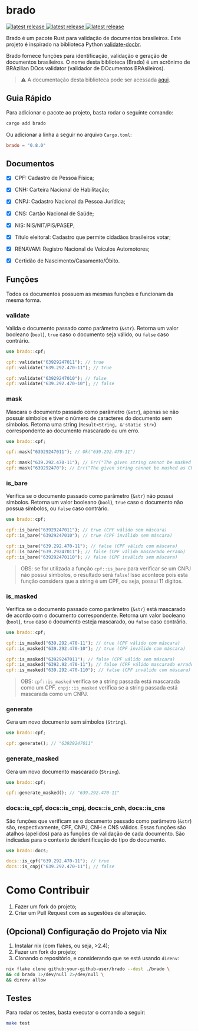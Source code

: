 # brado
<a href="https://crates.io/crates/brado">
  <img src="https://img.shields.io/crates/v/brado.svg" alt="latest release" />
</a>
<a href="https://crates.io/crates/brado">
  <img src="https://img.shields.io/crates/d/brado" alt="latest release" />
</a>
</a>
<a href="https://github.com/brenomfviana/brado/issues">
  <img src="https://img.shields.io/github/issues/brenomfviana/brado" alt="latest release" />
</a>


Brado é um pacote Rust para validação de documentos brasileiros. Este projeto é inspirado na biblioteca Python [validate-docbr](https://github.com/alvarofpp/validate-docbr).

Brado fornece funções para identificação, validação e geração de documentos brasileiros. O nome desta biblioteca (Brado) é um acrônimo de BRAzilian DOcs validator (validador de DOcumentos BRAsileiros).

> :warning: A documentação desta biblioteca pode ser acessada [aqui](https://docs.rs/brado/).


## Guia Rápido

Para adicionar o pacote ao projeto, basta rodar o seguinte comando:

```bash
cargo add brado
```

Ou adicionar a linha a seguir no arquivo `Cargo.toml`:

```toml
brado = "0.8.0"
```


## Documentos

- [x] CPF: Cadastro de Pessoa Física;
- [x] CNH: Carteira Nacional de Habilitação;
- [x] CNPJ: Cadastro Nacional da Pessoa Jurídica;
- [x] CNS: Cartão Nacional de Saúde;
- [x] NIS: NIS/NIT/PIS/PASEP;
- [x] Título eleitoral: Cadastro que permite cidadãos brasileiros votar;
- [x] RENAVAM: Registro Nacional de Veículos Automotores;
- [x] Certidão de Nascimento/Casamento/Óbito.


## Funções

Todos os documentos possuem as mesmas funções e funcionam da mesma forma.

### validate

Valida o documento passado como parâmetro (`&str`). Retorna um valor booleano (`bool`), `true` caso o documento seja válido, ou `false` caso contrário.

```rust
use brado::cpf;

cpf::validate("63929247011"); // true
cpf::validate("639.292.470-11"); // true

cpf::validate("63929247010"); // false
cpf::validate("639.292.470-10"); // false
```

### mask

Mascara o documento passado como parâmetro (`&str`), apenas se não possuir símbolos e tiver o número de caracteres do documento sem símbolos. Retorna uma string (`Result<String, &'static str>`) correspondente ao documento mascarado ou um erro.

```rust
use brado::cpf;

cpf::mask("63929247011"); // Ok("639.292.470-11")

cpf::mask("639.292.470-11"); // Err("The given string cannot be masked as CPF!")
cpf::mask("639292470"); // Err("The given string cannot be masked as CPF!")
```

### is_bare

Verifica se o documento passado como parâmetro (`&str`) não possui símbolos. Retorna um valor booleano (`bool`), `true` caso o documento não possua símbolos, ou `false` caso contrário.

```rust
use brado::cpf;

cpf::is_bare("63929247011"); // true (CPF válido sem máscara)
cpf::is_bare("63929247010"); // true (CPF inválido sem máscara)

cpf::is_bare("639.292.470-11"); // false (CPF válido com máscara)
cpf::is_bare("639.29247011"); // false (CPF válido mascarado errado)
cpf::is_bare("639292470110"); // false (CPF inválido sem máscara)
```

> OBS: se for utilizada a função `cpf::is_bare` para verificar se um CNPJ não possui símbolos, o resultado será `false`! Isso acontece pois esta função considera que a string é um CPF, ou seja, possui 11 dígitos.

### is_masked

Verifica se o documento passado como parâmetro (`&str`) está mascarado de acordo com o documento correspondente. Retorna um valor booleano (`bool`), `true` caso o documento esteja mascarado, ou `false` caso contrário.

```rust
use brado::cpf;

cpf::is_masked("639.292.470-11"); // true (CPF válido com máscara)
cpf::is_masked("639.292.470-10"); // true (CPF inválido com máscara)

cpf::is_masked("63929247011"); // false (CPF válido sem máscara)
cpf::is_masked("6392.92.470-11"); // false (CPF válido mascarado errado)
cpf::is_masked("639.292.470-110"); // false (CPF inválido com máscara)
```

> OBS: `cpf::is_masked` verifica se a string passada está mascarada como um CPF. `cnpj::is_masked` verifica se a string passada está mascarada como um CNPJ.

### generate

Gera um novo documento sem símbolos (`String`).

```rust
use brado::cpf;

cpf::generate(); // "63929247011"
```

### generate_masked

Gera um novo documento mascarado (`String`).

```rust
use brado::cpf;

cpf::generate_masked(); // "639.292.470-11"
```

### docs::is_cpf, docs::is_cnpj, docs::is_cnh, docs::is_cns

São funções que verificam se o documento passado como parâmetro (`&str`) são, respectivamente, CPF, CNPJ, CNH e CNS válidos. Essas funções são atalhos (apelidos) para as funções de validação de cada documento. São indicadas para o contexto de identificação do tipo do documento.

```rust
use brado::docs;

docs::is_cpf("639.292.470-11"); // true
docs::is_cnpj("639.292.470-11"); // false
```


# Como Contribuir

1. Fazer um fork do projeto;
2. Criar um Pull Request com as sugestões de alteração.


## (Opcional) Configuração do Projeto via Nix

1. Instalar nix (com flakes, ou seja, >2.4);
2. Fazer um fork do projeto;
3. Clonando o repositório, e considerando que se está usando `direnv`:
```bash
nix flake clone github:your-github-user/brado --dest ./brado \
&& cd brado 1>/dev/null 2>/dev/null \
&& direnv allow
```


## Testes

Para rodar os testes, basta executar o comando a seguir:

```bash
make test
```
